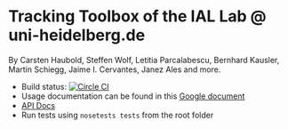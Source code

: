 # Tracking Toolbox of the IAL Lab @ uni-heidelberg.de

By Carsten Haubold, Steffen Wolf, Letitia Parcalabescu, Bernhard Kausler, Martin Schiegg, Jaime I. Cervantes, Janez Ales and more.

* Build status: [ ![Circle CI](https://circleci.com/gh/ilastik/hytra.png?style=shield&circle-token=27b4fff289dfdb41575cecfab8e865c7cac6a099) ](https://circleci.com/gh/chaubold/hytra)
* Usage documentation can be found in this [Google document](https://docs.google.com/document/d/1jxkYGlTEUCPqH03pip03eDBBX2pVYEhPGHHvbegHiWw/edit?usp=sharing)
* [API Docs](http://chaubold.github.io/hytra/hytra/index.html)
* Run tests using `nosetests tests` from the root folder
